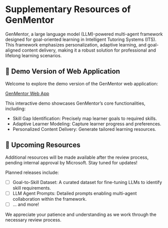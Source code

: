 # Supplementary Resources of GenMentor

GenMentor, a large language model (LLM)-powered multi-agent framework designed for goal-oriented learning in Intelligent Tutoring Systems (ITS). This framework emphasizes personalization, adaptive learning, and goal-aligned content delivery, making it a robust solution for professional and lifelong learning scenarios.

## 🚀 Demo Version of Web Application

Welcome to explore the demo version of the GenMentor web application:

[GenMentor Web App](https://gen-mentor.streamlit.app/)

This interactive demo showcases GenMentor’s core functionalities, including:

- Skill Gap Identification: Precisely map learner goals to required skills.
- Adaptive Learner Modeling: Capture learner progress and preferences.
- Personalized Content Delivery: Generate tailored learning resources.

## 📅 Upcoming Resources

Additional resources will be made available after the review process, pending internal approval by Microsoft. Stay tuned for updates!

Planned releases include:

- [ ] Goal-to-Skill Dataset: A curated dataset for fine-tuning LLMs to identify skill requirements.
- [ ] LLM Agent Prompts: Detailed prompts enabling multi-agent collaboration within the framework.
- [ ] ... and more!

We appreciate your patience and understanding as we work through the necessary review process.
